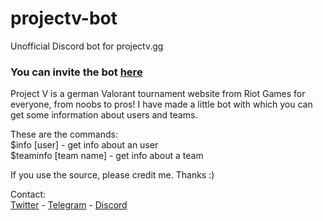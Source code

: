 # projectv-bot
Unofficial Discord bot for projectv.gg
### You can invite the bot [here](https://discord.com/api/oauth2/authorize?client_id=942414604234027008&permissions=67584&scope=bot)

Project V is a german Valorant tournament website from Riot Games for everyone, from noobs to pros! I have made a little bot with which you can get some information about users and teams.

These are the commands:<br>
$info [user] - get info about an user<br>
$teaminfo [team name] - get info about a team<br>

If you use the source, please credit me. Thanks :)

Contact:<br>
[Twitter](https://twitter.com/341jasper) - [Telegram](https://t.me/rcntly) - [Discord](https://discord.com/users/818928136825733170)
